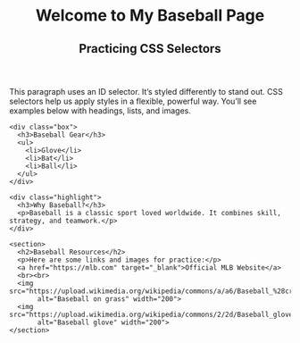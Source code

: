 <!--
Author: Jasper Myllymäki
Date: 2025-09-30
-->
<!DOCTYPE html>
<html lang="en">
<head>
  <meta charset="UTF-8">
  <meta name="viewport" content="width=device-width, initial-scale=1.0">
  <title>Task D – CSS Selectors</title>
  <link rel="stylesheet" href="style.css">
</head>
<body>
  <header>
    <h1>Welcome to My Baseball Page</h1>
    <h2>Practicing CSS Selectors</h2>
  </header>

  <main>
    <p id="special-message">
      This paragraph uses an ID selector. It’s styled differently to stand out.
      CSS selectors help us apply styles in a flexible, powerful way.
      You’ll see examples below with headings, lists, and images.
    </p>

    <div class="box">
      <h3>Baseball Gear</h3>
      <ul>
        <li>Glove</li>
        <li>Bat</li>
        <li>Ball</li>
      </ul>
    </div>

    <div class="highlight">
      <h3>Why Baseball?</h3>
      <p>Baseball is a classic sport loved worldwide. It combines skill, strategy, and teamwork.</p>
    </div>

    <section>
      <h2>Baseball Resources</h2>
      <p>Here are some links and images for practice:</p>
      <a href="https://mlb.com" target="_blank">Official MLB Website</a>
      <br><br>
      <img src="https://upload.wikimedia.org/wikipedia/commons/a/a6/Baseball_%28crop%29.jpg" 
           alt="Baseball on grass" width="200">
      <img src="https://upload.wikimedia.org/wikipedia/commons/2/2d/Baseball_glove.jpg" 
           alt="Baseball glove" width="200">
    </section>
  </main>
</body>
</html>
